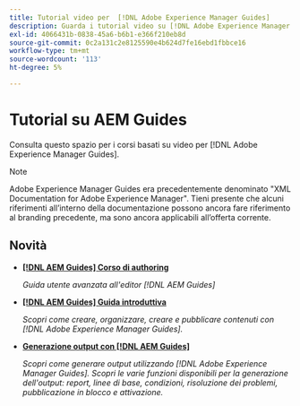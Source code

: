 ```yaml
---
title: Tutorial video per  [!DNL Adobe Experience Manager Guides]
description: Guarda i tutorial video su [!DNL Adobe Experience Manager Guides], AEM XML Add-on, AEM XML Plugin, AEM DoX e AEM Dox.
exl-id: 4066431b-0838-45a6-b6b1-e366f210eb8d
source-git-commit: 0c2a131c2e8125590e4b624d7fe16ebd1fbbce16
workflow-type: tm+mt
source-wordcount: '113'
ht-degree: 5%

---
```


# Tutorial su AEM Guides

Consulta questo spazio per i corsi basati su video per [!DNL Adobe Experience Manager Guides].

>[!NOTE]
> 
> Adobe Experience Manager Guides era precedentemente denominato &quot;XML Documentation for Adobe Experience Manager&quot;. Tieni presente che alcuni riferimenti all’interno della documentazione possono ancora fare riferimento al branding precedente, ma sono ancora applicabili all’offerta corrente.

## Novità

* **[[!DNL AEM Guides] Corso di authoring](course-3/overview.md)**

  *Guida utente avanzata all&#39;editor [!DNL AEM Guides]*

* **[[!DNL AEM Guides] Guida introduttiva](course-1/overview.md)**

  *Scopri come creare, organizzare, creare e pubblicare contenuti con [!DNL Adobe Experience Manager Guides].*

* **[Generazione output con [!DNL AEM Guides]](course-2/overview.md)**

  *Scopri come generare output utilizzando [!DNL Adobe Experience Manager Guides]. Scopri le varie funzioni disponibili per la generazione dell&#39;output: report, linee di base, condizioni, risoluzione dei problemi, pubblicazione in blocco e attivazione.*
